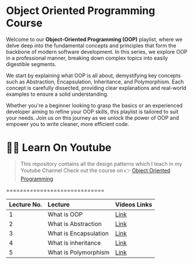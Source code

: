 # Object Oriented Programming Course

Welcome to our **Object-Oriented Programming (OOP)** playlist, where we delve deep into the fundamental concepts and principles that form the backbone of modern software development. In this series, we explore OOP in a professional manner, breaking down complex topics into easily digestible segments.

We start by explaining what OOP is all about, demystifying key concepts such as Abstraction, Encapsulation, Inheritance, and Polymorphism. Each concept is carefully dissected, providing clear explanations and real-world examples to ensure a solid understanding.

Whether you're a beginner looking to grasp the basics or an experienced developer aiming to refine your OOP skills, this playlist is tailored to suit your needs. Join us on this journey as we unlock the power of OOP and empower you to write cleaner, more efficient code.

# 🦸‍♂️ Learn On Youtube

> This repository contains all the design patterns which I teach in my Youtube Channel
> Check out the course on :point_right: [Object Oriented Programming](https://www.youtube.com/playlist?list=PLS-MrzRLZtmcaEEN9dZ-FtFyrRW7GxZrl)

=============================


| Lecture No. | Lecture                                                                                                               | Videos Links                                                                                                                               |
| :---------- | :------------------------------------------------------------------------------------------------------------------------------------ | :---------------------------------------------------------------------------------------------------------------------------------- |
| 1        | What is OOP                                                                                                                       | [Link](https://www.youtube.com/watch?v=rKaTfSM5tsQ)                                      |
| 2          | What is Abstraction                                                                                                                       | [Link](https://www.youtube.com/watch?v=LwwT9HhbyRQ)                                            |
| 3         | What is Encapsulation                      | [Link](https://www.youtube.com/watch?v=N6K8ZZXw68o)                | 
| 4         | What is inheritance                      | [Link](https://www.youtube.com/watch?v=xoKY47HI4xI)                | 
| 5         | What is Polymorphism                       | [Link](https://www.youtube.com/watch?v=J-ertU4ZJUg)                | 






